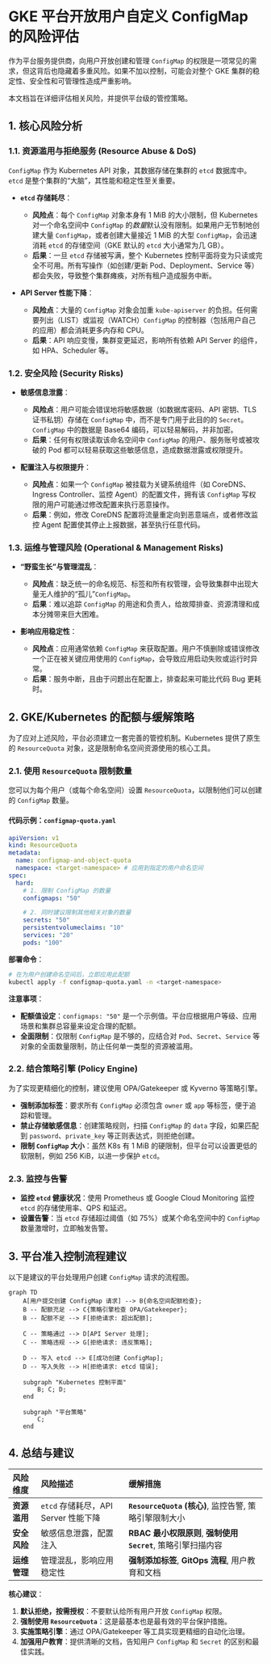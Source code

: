 # GKE 平台开放用户自定义 ConfigMap 的风险评估

作为平台服务提供商，向用户开放创建和管理 `ConfigMap` 的权限是一项常见的需求，但这背后也隐藏着多重风险。如果不加以控制，可能会对整个 GKE 集群的稳定性、安全性和可管理性造成严重影响。

本文档旨在详细评估相关风险，并提供平台级的管控策略。

## 1. 核心风险分析

### 1.1. 资源滥用与拒绝服务 (Resource Abuse & DoS)

`ConfigMap` 作为 Kubernetes API 对象，其数据存储在集群的 `etcd` 数据库中。`etcd` 是整个集群的“大脑”，其性能和稳定性至关重要。

- **`etcd` 存储耗尽**：
  - **风险点**：每个 `ConfigMap` 对象本身有 1 MiB 的大小限制，但 Kubernetes 对一个命名空间中 `ConfigMap` 的*数量*默认没有限制。如果用户无节制地创建大量 `ConfigMap`，或者创建大量接近 1 MiB 的大型 `ConfigMap`，会迅速消耗 `etcd` 的存储空间（GKE 默认的 `etcd` 大小通常为几 GB）。
  - **后果**：一旦 `etcd` 存储被写满，整个 Kubernetes 控制平面将变为只读或完全不可用。所有写操作（如创建/更新 Pod、Deployment、Service 等）都会失败，导致整个集群瘫痪，对所有租户造成服务中断。

- **API Server 性能下降**：
  - **风险点**：大量的 `ConfigMap` 对象会加重 `kube-apiserver` 的负担。任何需要列出（LIST）或监视（WATCH）`ConfigMap` 的控制器（包括用户自己的应用）都会消耗更多内存和 CPU。
  - **后果**：API 响应变慢，集群变更延迟，影响所有依赖 API Server 的组件，如 HPA、Scheduler 等。

### 1.2. 安全风险 (Security Risks)

- **敏感信息泄露**：
  - **风险点**：用户可能会错误地将敏感数据（如数据库密码、API 密钥、TLS 证书私钥）存储在 `ConfigMap` 中，而不是专门用于此目的的 `Secret`。`ConfigMap` 中的数据是 Base64 编码，可以轻易解码，并非加密。
  - **后果**：任何有权限读取该命名空间中 `ConfigMap` 的用户、服务账号或被攻破的 Pod 都可以轻易获取这些敏感信息，造成数据泄露或权限提升。

- **配置注入与权限提升**：
  - **风险点**：如果一个 `ConfigMap` 被挂载为关键系统组件（如 CoreDNS、Ingress Controller、监控 Agent）的配置文件，拥有该 `ConfigMap` 写权限的用户可能通过修改配置来执行恶意操作。
  - **后果**：例如，修改 CoreDNS 配置将流量重定向到恶意端点，或者修改监控 Agent 配置使其停止上报数据，甚至执行任意代码。

### 1.3. 运维与管理风险 (Operational & Management Risks)

- **“野蛮生长”与管理混乱**：
  - **风险点**：缺乏统一的命名规范、标签和所有权管理，会导致集群中出现大量无人维护的“孤儿”`ConfigMap`。
  - **后果**：难以追踪 `ConfigMap` 的用途和负责人，给故障排查、资源清理和成本分摊带来巨大困难。

- **影响应用稳定性**：
  - **风险点**：应用通常依赖 `ConfigMap` 来获取配置。用户不慎删除或错误修改一个正在被关键应用使用的 `ConfigMap`，会导致应用启动失败或运行时异常。
  - **后果**：服务中断，且由于问题出在配置上，排查起来可能比代码 Bug 更耗时。

## 2. GKE/Kubernetes 的配额与缓解策略

为了应对上述风险，平台必须建立一套完善的管控机制。Kubernetes 提供了原生的 `ResourceQuota` 对象，这是限制命名空间资源使用的核心工具。

### 2.1. 使用 `ResourceQuota` 限制数量

您可以为每个用户（或每个命名空间）设置 `ResourceQuota`，以限制他们可以创建的 `ConfigMap` 数量。

#### 代码示例：`configmap-quota.yaml`

```yaml
apiVersion: v1
kind: ResourceQuota
metadata:
  name: configmap-and-object-quota
  namespace: <target-namespace> # 应用到指定的用户命名空间
spec:
  hard:
    # 1. 限制 ConfigMap 的数量
    configmaps: "50"

    # 2. 同时建议限制其他相关对象的数量
    secrets: "50"
    persistentvolumeclaims: "10"
    services: "20"
    pods: "100"
```

**部署命令**：
```bash
# 在为用户创建命名空间后，立即应用此配额
kubectl apply -f configmap-quota.yaml -n <target-namespace>
```

**注意事项**：
- **配额值设定**：`configmaps: "50"` 是一个示例值。平台应根据用户等级、应用场景和集群总容量来设定合理的配额。
- **全面限制**：仅限制 `ConfigMap` 是不够的，应结合对 `Pod`、`Secret`、`Service` 等对象的全面数量限制，防止任何单一类型的资源被滥用。

### 2.2. 结合策略引擎 (Policy Engine)

为了实现更精细化的控制，建议使用 OPA/Gatekeeper 或 Kyverno 等策略引擎。

- **强制添加标签**：要求所有 `ConfigMap` 必须包含 `owner` 或 `app` 等标签，便于追踪和管理。
- **禁止存储敏感信息**：创建策略规则，扫描 `ConfigMap` 的 `data` 字段，如果匹配到 `password`、`private_key` 等正则表达式，则拒绝创建。
- **限制 `ConfigMap` 大小**：虽然 K8s 有 1 MiB 的硬限制，但平台可以设置更低的软限制，例如 256 KiB，以进一步保护 `etcd`。

### 2.3. 监控与告警

- **监控 `etcd` 健康状况**：使用 Prometheus 或 Google Cloud Monitoring 监控 `etcd` 的存储使用率、QPS 和延迟。
- **设置告警**：当 `etcd` 存储超过阈值（如 75%）或某个命名空间中的 `ConfigMap` 数量激增时，立即触发告警。

## 3. 平台准入控制流程建议

以下是建议的平台处理用户创建 `ConfigMap` 请求的流程图。

```mermaid
graph TD
    A[用户提交创建 ConfigMap 请求] --> B{命名空间配额检查};
    B -- 配额充足 --> C{策略引擎检查 OPA/Gatekeeper};
    B -- 配额不足 --> F[拒绝请求: 超出配额];

    C -- 策略通过 --> D[API Server 处理];
    C -- 策略违规 --> G[拒绝请求: 违反策略];

    D -- 写入 etcd --> E[成功创建 ConfigMap];
    D -- 写入失败 --> H[拒绝请求: etcd 错误];

    subgraph "Kubernetes 控制平面"
        B; C; D;
    end

    subgraph "平台策略"
        C;
    end
```

## 4. 总结与建议

| 风险维度 | 风险描述 | 缓解措施 |
| :--- | :--- | :--- |
| **资源滥用** | `etcd` 存储耗尽，API Server 性能下降 | **`ResourceQuota` (核心)**, 监控告警, 策略引擎限制大小 |
| **安全风险** | 敏感信息泄露，配置注入 | **RBAC 最小权限原则**, **强制使用 `Secret`**, 策略引擎扫描内容 |
| **运维管理** | 管理混乱，影响应用稳定性 | **强制添加标签**, **GitOps 流程**, 用户教育和文档 |

**核心建议**：

1.  **默认拒绝，按需授权**：不要默认给所有用户开放 `ConfigMap` 权限。
2.  **强制使用 `ResourceQuota`**：这是最基本也是最有效的平台保护措施。
3.  **实施策略引擎**：通过 OPA/Gatekeeper 等工具实现更精细的自动化治理。
4.  **加强用户教育**：提供清晰的文档，告知用户 `ConfigMap` 和 `Secret` 的区别和最佳实践。
